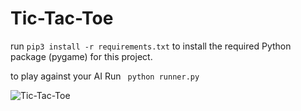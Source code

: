 # Tic-Tac-Toe

<p> run <code>pip3 install -r requirements.txt</code> to install the required Python package (pygame) for this project. </p>

<p> to play against your AI Run  <code> python runner.py </code> </p>



![Tic-Tac-Toe](https://github.com/hamidezrb/Tic-Tac-Toe/assets/108920011/596c7bda-91fb-458e-abe6-9b1bbbc62643)
